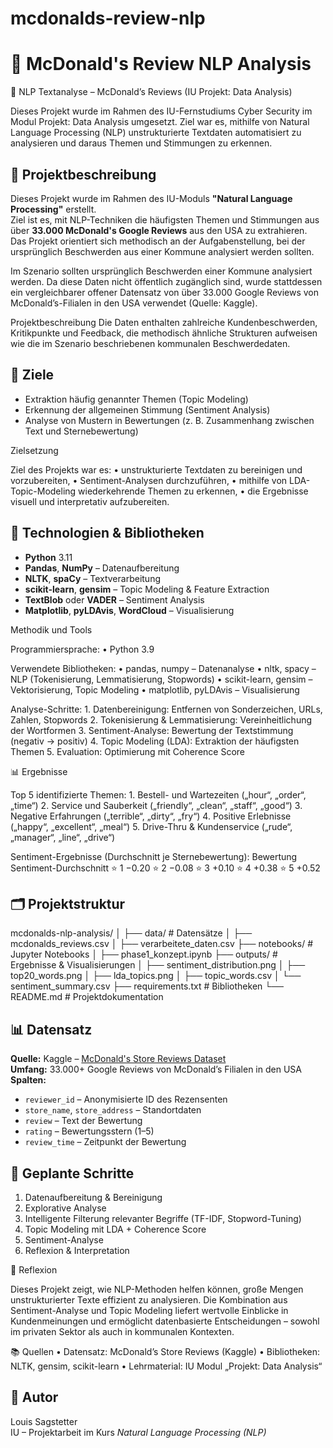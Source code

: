 # mcdonalds-review-nlp
# 🍔 McDonald's Review NLP Analysis

🧠 NLP Textanalyse – McDonald’s Reviews (IU Projekt: Data Analysis)

Dieses Projekt wurde im Rahmen des IU-Fernstudiums Cyber Security im Modul Projekt: Data Analysis umgesetzt.
Ziel war es, mithilfe von Natural Language Processing (NLP) unstrukturierte Textdaten automatisiert zu analysieren und daraus Themen und Stimmungen zu erkennen.

## 📖 Projektbeschreibung
Dieses Projekt wurde im Rahmen des IU-Moduls **"Natural Language Processing"** erstellt.  
Ziel ist es, mit NLP-Techniken die häufigsten Themen und Stimmungen aus über **33.000 McDonald's Google Reviews** aus den USA zu extrahieren.  
Das Projekt orientiert sich methodisch an der Aufgabenstellung, bei der ursprünglich Beschwerden aus einer Kommune analysiert werden sollten.

Im Szenario sollten ursprünglich Beschwerden einer Kommune analysiert werden.
Da diese Daten nicht öffentlich zugänglich sind, wurde stattdessen ein vergleichbarer offener Datensatz von über 33.000 Google Reviews von McDonald’s-Filialen in den USA verwendet (Quelle: Kaggle).

Projektbeschreibung
Die Daten enthalten zahlreiche Kundenbeschwerden, Kritikpunkte und Feedback, die methodisch ähnliche Strukturen aufweisen wie die im Szenario beschriebenen kommunalen Beschwerdedaten.


## 🎯 Ziele
- Extraktion häufig genannter Themen (Topic Modeling)
- Erkennung der allgemeinen Stimmung (Sentiment Analysis)
- Analyse von Mustern in Bewertungen (z. B. Zusammenhang zwischen Text und Sternebewertung)

Zielsetzung

Ziel des Projekts war es:
	•	unstrukturierte Textdaten zu bereinigen und vorzubereiten,
	•	Sentiment-Analysen durchzuführen,
	•	mithilfe von LDA-Topic-Modeling wiederkehrende Themen zu erkennen,
	•	die Ergebnisse visuell und interpretativ aufzubereiten.


## 🧰 Technologien & Bibliotheken
- **Python** 3.11  
- **Pandas**, **NumPy** – Datenaufbereitung  
- **NLTK**, **spaCy** – Textverarbeitung  
- **scikit-learn**, **gensim** – Topic Modeling & Feature Extraction  
- **TextBlob** oder **VADER** – Sentiment Analysis  
- **Matplotlib**, **pyLDAvis**, **WordCloud** – Visualisierung

Methodik und Tools

Programmiersprache:
	•	Python 3.9

Verwendete Bibliotheken:
	•	pandas, numpy – Datenanalyse
	•	nltk, spacy – NLP (Tokenisierung, Lemmatisierung, Stopwords)
	•	scikit-learn, gensim – Vektorisierung, Topic Modeling
	•	matplotlib, pyLDAvis – Visualisierung

Analyse-Schritte:
	1.	Datenbereinigung: Entfernen von Sonderzeichen, URLs, Zahlen, Stopwords
	2.	Tokenisierung & Lemmatisierung: Vereinheitlichung der Wortformen
	3.	Sentiment-Analyse: Bewertung der Textstimmung (negativ → positiv)
	4.	Topic Modeling (LDA): Extraktion der häufigsten Themen
	5.	Evaluation: Optimierung mit Coherence Score


📊 Ergebnisse

Top 5 identifizierte Themen:
	1.	Bestell- und Wartezeiten („hour“, „order“, „time“)
	2.	Service und Sauberkeit („friendly“, „clean“, „staff“, „good“)
	3.	Negative Erfahrungen („terrible“, „dirty“, „fry“)
	4.	Positive Erlebnisse („happy“, „excellent“, „meal“)
	5.	Drive-Thru & Kundenservice („rude“, „manager“, „line“, „drive“)

Sentiment-Ergebnisse (Durchschnitt je Sternebewertung):
Bewertung
Sentiment-Durchschnitt
⭐ 1
−0.20
⭐ 2
−0.08
⭐ 3
+0.10
⭐ 4
+0.38
⭐ 5
+0.52


## 🗂️ Projektstruktur
mcdonalds-nlp-analysis/
│
├── data/                # Datensätze
│   ├── mcdonalds_reviews.csv
│   ├── verarbeitete_daten.csv
├── notebooks/           # Jupyter Notebooks
│   ├── phase1_konzept.ipynb
├── outputs/             # Ergebnisse & Visualisierungen
│   ├── sentiment_distribution.png
│   ├── top20_words.png
│   ├── lda_topics.png
│   ├── topic_words.csv
│   └── sentiment_summary.csv
├── requirements.txt     # Bibliotheken
└── README.md            # Projektdokumentation

## 📊 Datensatz
**Quelle:** Kaggle – [McDonald's Store Reviews Dataset](https://www.kaggle.com/)  
**Umfang:** 33.000+ Google Reviews von McDonald’s Filialen in den USA  
**Spalten:**  
- `reviewer_id` – Anonymisierte ID des Rezensenten  
- `store_name`, `store_address` – Standortdaten  
- `review` – Text der Bewertung  
- `rating` – Bewertungsstern (1–5)  
- `review_time` – Zeitpunkt der Bewertung  

## 🚀 Geplante Schritte
1. Datenaufbereitung & Bereinigung  
2. Explorative Analyse  
3. Intelligente Filterung relevanter Begriffe (TF-IDF, Stopword-Tuning)  
4. Topic Modeling mit LDA + Coherence Score  
5. Sentiment-Analyse  
6. Reflexion & Interpretation

💬 Reflexion

Dieses Projekt zeigt, wie NLP-Methoden helfen können, große Mengen unstrukturierter Texte effizient zu analysieren.
Die Kombination aus Sentiment-Analyse und Topic Modeling liefert wertvolle Einblicke in Kundenmeinungen und ermöglicht datenbasierte Entscheidungen – sowohl im privaten Sektor als auch in kommunalen Kontexten.

📚 Quellen
	•	Datensatz: McDonald’s Store Reviews (Kaggle)
	•	Bibliotheken: NLTK, gensim, scikit-learn
	•	Lehrmaterial: IU Modul „Projekt: Data Analysis“
  
## 👤 Autor
Louis Sagstetter  
IU – Projektarbeit im Kurs *Natural Language Processing (NLP)*

